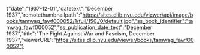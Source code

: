 {"date":"1937-12-01","datetext":"December 1937","remotethumbnailpath":"https://sites.dlib.nyu.edu/viewer/api/image/books/tamwag_fawf000052/1/full/150,/0/default.jpg","ss_book_identifier":"tamwag_fawf000052","ss_publication_date_text":"December 1937","title":"The Fight Against War and Fascism, December 1937","viewerURL":"https://sites.dlib.nyu.edu/viewer/books/tamwag_fawf000052"}